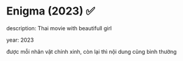 # Enigma (2023) ✅

description: Thai movie with beautifull girl

year: 2023

được mỗi nhân vật chính xinh, còn lại thì nội dung cũng bình thường